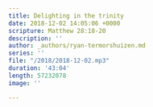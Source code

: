 ```yaml
---
title: Delighting in the trinity
date: 2018-12-02 14:05:06 +0000
scripture: Matthew 28:18-20
description: ''
author: _authors/ryan-termorshuizen.md
series: ''
file: "/2018/2018-12-02.mp3"
duration: '43:04'
length: 57232078
image: ''

---
```

